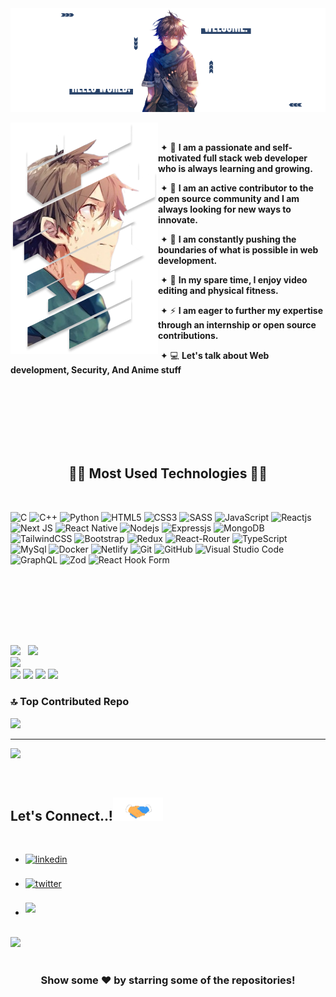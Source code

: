 <img src="./assets/images/herobanner.png">

<br>

<div>
 <div>
  <img src="./assets/images/haruhiro.png" align="left">
  <p align="right">

   &nbsp;
    
   &nbsp;&#10022; 🔭 **I am a passionate and self-motivated full stack web developer who is always learning and growing.**

   &nbsp;&#10022; 👯 **I am an active contributor to the open source community and I am always looking for new ways to innovate.**

   &nbsp;&#10022; 🌱 **I am constantly pushing the boundaries of what is possible in web development.**

   &nbsp;&#10022; 💬 **In my spare time, I enjoy video editing and physical fitness.**

   &nbsp;&#10022; ⚡ **I am eager to further my expertise through an internship or open source contributions.**
   
   &nbsp;&#10022; 💻 **Let's talk about Web development, Security, And Anime stuff**
   
  </p>
 </div>
</div>

<br><br><br><br><br><br>
<h2 align="center">🧑‍💻 Most Used Technologies 🧑‍💻</h2>
<br>
<p align="center">
 
   ![C](https://img.shields.io/badge/C%20-%232370ED.svg?style=for-the-badge&logo=c&logoColor=white)
![C++](https://img.shields.io/badge/C++%20-%2300599C.svg?style=for-the-badge&logo=c%2B%2B&logoColor=white)
![Python](https://img.shields.io/badge/Python-14354C?style=for-the-badge&logo=python&logoColor=white)
   ![HTML5](https://img.shields.io/badge/HTML5%20-%23E34F26.svg?style=for-the-badge&logo=html5&logoColor=white)
   ![CSS3](https://img.shields.io/badge/CSS%20-%231572B6.svg?style=for-the-badge&logo=css3&logoColor=white)
   ![SASS](https://img.shields.io/badge/Sass-CC6699?style=for-the-badge&logo=sass&logoColor=white)
   ![JavaScript](https://img.shields.io/badge/JavaScript%20-%23F7DF1E.svg?style=for-the-badge&logo=javascript&logoColor=black)
   ![Reactjs](https://img.shields.io/badge/React-20232A?style=for-the-badge&logo=react&logoColor=61DAFB)
   ![Next JS](https://img.shields.io/badge/Next-black?style=for-the-badge&logo=next.js&logoColor=white)
   ![React Native](https://img.shields.io/badge/react_native-%2320232a.svg?style=for-the-badge&logo=react&logoColor=%2361DAFB)
   ![Nodejs](https://img.shields.io/badge/Node.js-43853D?style=for-the-badge&logo=node.js&logoColor=white)
   ![Expressjs](https://img.shields.io/badge/Express.js-404D59?style=for-the-badge)
   ![MongoDB](https://img.shields.io/badge/MongoDB-4EA94B?style=for-the-badge&logo=mongodb&logoColor=white)
   ![TailwindCSS](https://img.shields.io/badge/Tailwind_CSS-38B2AC?style=for-the-badge&logo=tailwind-css&logoColor=white)
   ![Bootstrap](https://img.shields.io/badge/Bootstrap-563D7C?style=for-the-badge&logo=bootstrap&logoColor=white)
   ![Redux](https://img.shields.io/badge/Redux-593D88?style=for-the-badge&logo=redux&logoColor=white)
   ![React-Router](https://img.shields.io/badge/React_Router-CA4245?style=for-the-badge&logo=react-router&logoColor=white)
   ![TypeScript](https://img.shields.io/badge/TypeScript-007ACC?style=for-the-badge&logo=typescript&logoColor=white)
   ![MySql](https://img.shields.io/badge/MySQL-00000F?style=for-the-badge&logo=mysql&logoColor=white)
   ![Docker](https://img.shields.io/badge/docker-%230db7ed.svg?style=for-the-badge&logo=docker&logoColor=white)
    ![Netlify](https://img.shields.io/badge/Netlify-00C7B7?style=for-the-badge&logo=netlify&logoColor=white)
    ![Git](https://img.shields.io/badge/git-%23F05033.svg?style=for-the-badge&logo=git&logoColor=white)
    ![GitHub](https://img.shields.io/badge/github-%23121011.svg?style=for-the-badge&logo=github&logoColor=white)
    ![Visual Studio Code](https://img.shields.io/badge/Visual%20Studio%20Code-0078d7.svg?style=for-the-badge&logo=visual-studio-code&logoColor=white)
    ![GraphQL](https://img.shields.io/badge/-GraphQL-E10098?style=for-the-badge&logo=graphql&logoColor=white)
    ![Zod](https://img.shields.io/badge/React%20Hook%20Form-EC5990.svg?style=for-the-badge&logo=React-Hook-Form&logoColor=white)
    ![React Hook Form](https://img.shields.io/badge/Zod-3E67B1.svg?style=for-the-badge&logo=Zod&logoColor=white)
</p>
<h2></h2>
<br><br><br><br><br>

<div style="width: 100% ; display flex; justify-content : center; align-items:center;">
 
 ![](https://github-readme-stats.vercel.app/api?username=M-A-N-I-K&theme=dark&hide_border=false&include_all_commits=false&count_private=false) &nbsp; ![](https://github-readme-streak-stats.herokuapp.com/?user=M-A-N-I-K&theme=dark&hide_border=false)<br/>
![](https://github-readme-stats.vercel.app/api/top-langs/?username=M-A-N-I-K&theme=dark&hide_border=false&include_all_commits=false&count_private=false&layout=compact)<br/>
![](http://github-profile-summary-cards.vercel.app/api/cards/profile-details?username=M-A-N-I-K&theme=blue_green) 
![](http://github-profile-summary-cards.vercel.app/api/cards/stats?username=M-A-N-I-K&theme=blue_green) 
![](http://github-profile-summary-cards.vercel.app/api/cards/most-commit-language?username=M-A-N-I-K&theme=blue_green) 
![](http://github-profile-summary-cards.vercel.app/api/cards/repos-per-language?username=M-A-N-I-K&theme=blue_green) 

</div>

### 🔝 Top Contributed Repo
![](https://github-contributor-stats.vercel.app/api?username=M-A-N-I-K&limit=5&theme=tokyonight&combine_all_yearly_contributions=true)

---
[![](https://visitcount.itsvg.in/api?id=M-A-N-I-K&icon=0&color=0)](https://visitcount.itsvg.in)

<br>

## <b> Let's Connect..!</b><img src="https://github.com/0xAbdulKhalid/0xAbdulKhalid/raw/main/assets/mdImages/handshake.gif" width ="80">
<br>
<div align='left'>

<ul>

<li>
<a href="https://linkedin.com/in/manik-dingra" target="_blank">
<img src="https://img.shields.io/badge/linkedin:  manik_dingra-%2300acee.svg?color=405DE6&style=for-the-badge&logo=linkedin&logoColor=white" alt=linkedin style="margin-bottom: 5px;"/>
</a>
</li>
</li>

<br>

<li>
<a href="https://twitter.com/manik_dingra" target="_blank">
<img src="https://img.shields.io/badge/twitter: manik_dingra-%2300acee.svg?color=1DA1F2&style=for-the-badge&logo=twitter&logoColor=white" alt=twitter style="margin-bottom: 5px;"/>
</a>
</li>

<br>

<li>
<a href="mailto:manikdhingra0582@gmail.com" target="_blank">
<img src="https://img.shields.io/badge/gmail: manikdhingra0582-%23EA4335.svg?style=for-the-badge&logo=gmail&logoColor=white" t=mail style="margin-bottom: 5px;" />
</a>
</li>
	
</ul>
</div>

<br>
<img src="https://user-images.githubusercontent.com/73097560/115834477-dbab4500-a447-11eb-908a-139a6edaec5c.gif">
<br>

#

<div align="center">

### Show some ❤️ by starring some of the repositories!

</div>


